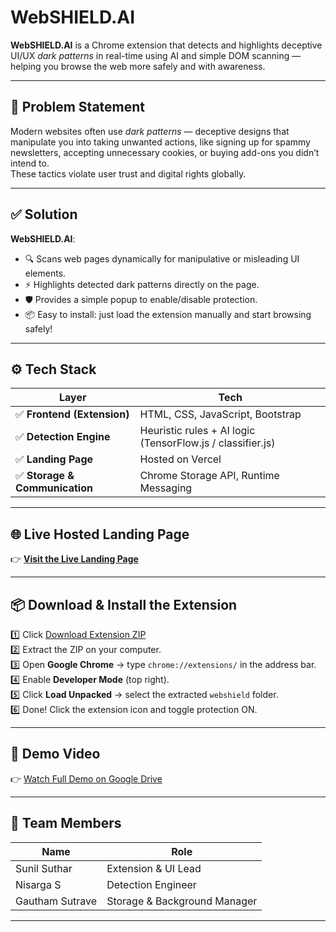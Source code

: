 # WebSHIELD.AI

**WebSHIELD.AI** is a Chrome extension that detects and highlights deceptive UI/UX *dark patterns* in real-time using AI and simple DOM scanning — helping you browse the web more safely and with awareness.

---

## 📌 **Problem Statement**

Modern websites often use *dark patterns* — deceptive designs that manipulate you into taking unwanted actions, like signing up for spammy newsletters, accepting unnecessary cookies, or buying add-ons you didn’t intend to.  
These tactics violate user trust and digital rights globally.

---

## ✅ **Solution**

**WebSHIELD.AI**:
- 🔍 Scans web pages dynamically for manipulative or misleading UI elements.
- ⚡ Highlights detected dark patterns directly on the page.
- 🛡️ Provides a simple popup to enable/disable protection.
- 📦 Easy to install: just load the extension manually and start browsing safely!

---

## ⚙️ **Tech Stack**

| Layer | Tech |
|-------|------|
| ✅ **Frontend (Extension)** | HTML, CSS, JavaScript, Bootstrap |
| ✅ **Detection Engine** | Heuristic rules + AI logic (TensorFlow.js / classifier.js) |
| ✅ **Landing Page** | Hosted on Vercel |
| ✅ **Storage & Communication** | Chrome Storage API, Runtime Messaging |

---

## 🌐 **Live Hosted Landing Page**

👉 **[Visit the Live Landing Page](https://webshield-ai.vercel.app/)**  


---

## 📦 **Download & Install the Extension**

1️⃣ Click [Download Extension ZIP](https://your-vercel-url.vercel.app/webshield-extension.zip)  
2️⃣ Extract the ZIP on your computer.  
3️⃣ Open **Google Chrome** → type `chrome://extensions/` in the address bar.  
4️⃣ Enable **Developer Mode** (top right).  
5️⃣ Click **Load Unpacked** → select the extracted `webshield` folder.  
6️⃣ Done! Click the extension icon and toggle protection ON.

---

## 🎥 **Demo Video**

👉 [Watch Full Demo on Google Drive](https://your-google-drive-link)


---

## 👥 **Team Members**

| Name           | Role                         |
|----------------|------------------------------|
| Sunil Suthar   | Extension & UI Lead          |
| Nisarga S      | Detection Engineer           |
| Gautham Sutrave| Storage & Background Manager |

---





